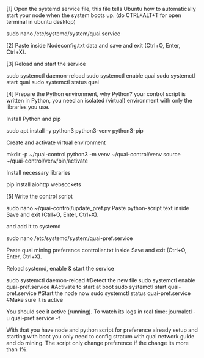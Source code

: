 [1] Open the systemd service file, this file tells Ubuntu how to automatically start your node when the system boots up.
(do CTRL+ALT+T for open terminal in ubuntu desktop)

sudo nano /etc/systemd/system/quai.service

[2] Paste inside Nodeconfig.txt data and save and exit (Ctrl+O, Enter, Ctrl+X).

[3] Reload and start the service

sudo systemctl daemon-reload
sudo systemctl enable quai
sudo systemctl start  quai
sudo systemctl status quai

[4] Prepare the Python environment, why Python? your control script is written in Python, you need an isolated (virtual) environment with only the libraries you use.

Install Python and pip

sudo apt install -y python3 python3-venv python3-pip

Create and activate virtual environment

mkdir -p ~/quai-control
python3 -m venv ~/quai-control/venv
source ~/quai-control/venv/bin/activate

Install necessary libraries

pip install aiohttp websockets

[5] Write the control script

sudo nano ~/quai-control/update_pref.py
Paste python-script text inside
Save and exit (Ctrl+O, Enter, Ctrl+X).

and add it to systemd

sudo nano /etc/systemd/system/quai-pref.service

Paste quai mining preference controller.txt inside
Save and exit (Ctrl+O, Enter, Ctrl+X).

Reload systemd, enable & start the service

sudo systemctl daemon-reload                                              #Detect the new file
sudo systemctl enable quai-pref.service                                 #Activate to start at boot
sudo systemctl start  quai-pref.service                                   #Start the node now
sudo systemctl status quai-pref.service                                   #Make sure it is active

You should see it active (running). To watch its logs in real time:
journalctl -u quai-pref.service -f

With that you have node and python script for preference already setup and starting with boot you only need to config stratum with quai network guide and do mining.
The script only change preference if the change its more than 1%.
